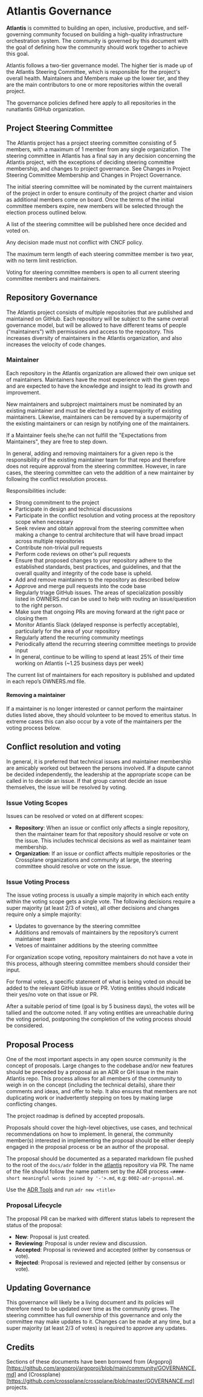 # Atlantis Governance

**Atlantis** is committed to building an open, inclusive, productive, and self-governing community focused on building a high-quality infrastructure orchestration system. The
community is governed by this document with the goal of defining how the community should work together to achieve this goal.

Atlantis follows a two-tier governance model. The higher tier is made up of the Atlantis Steering Committee, which is responsible for the project's overall health. Maintainers and Members make up the lower tier, and they are the main contributors to one or more repositories within the overall project.

The governance policies defined here apply to all repositories in the runatlantis GitHub organization.

## Project Steering Committee

The Atlantis project has a project steering committee consisting of 5 members, with a maximum of 1 member from any single organization. The steering committee in Atlantis has a final say in any decision concerning the Atlantis project, with the exceptions of deciding steering committee membership, and changes to project governance. See Changes in Project Steering Committee Membership and Changes in Project Governance.

The initial steering committee will be nominated by the current maintainers of the project in order to ensure continuity of the project charter and vision as additional members come on board. Once the terms of the initial committee members expire, new members will be selected through the election process outlined below.

A list of the steering committee will be published here once decided and voted on.

Any decision made must not conflict with CNCF policy.

The maximum term length of each steering committee member is two year, with no term limit restriction.

Voting for steering committee members is open to all current steering committee members and maintainers.

## Repository Governance 

The Atlantis project consists of multiple repositories that are published and maintained on GitHub. Each repository will be subject to the same overall governance model, but will be allowed to have different teams of people (“maintainers”) with permissions and access to the repository. This increases diversity of maintainers in the Atlantis organization, and also increases the velocity of code changes.

### Maintainer

Each repository in the Atlantis organization are allowed their own unique set of maintainers. Maintainers have the most experience with the given repo and are expected to have the knowledge and insight to lead its growth and improvement.

New maintainers and subproject maintainers must be nominated by an existing maintainer and must be elected by a supermajority of existing maintainers. Likewise, maintainers can be removed by a supermajority of the existing maintainers or can resign by notifying one of the maintainers.

If a Maintainer feels she/he can not fulfill the "Expectations from Maintainers", they are free to step down.

In general, adding and removing maintainers for a given repo is the responsibility of the existing maintainer team for that repo and therefore does not require approval from the steering committee. However, in rare cases, the steering committee can veto the addition of a new maintainer by following the conflict resolution process.

Responsibilities include:

- Strong commitment to the project
- Participate in design and technical discussions
- Participate in the conflict resolution and voting process at the repository scope when necessary
- Seek review and obtain approval from the steering committee when making a change to central architecture that will have broad impact across multiple repositories
- Contribute non-trivial pull requests
- Perform code reviews on other's pull requests
- Ensure that proposed changes to your repository adhere to the established standards, best practices, and guidelines, and that the overall quality and integrity of the code base is upheld.
- Add and remove maintainers to the repository as described below
- Approve and merge pull requests into the code base
- Regularly triage GitHub issues. The areas of specialization possibly listed in OWNERS.md can be used to help with routing an issue/question to the right person.
- Make sure that ongoing PRs are moving forward at the right pace or closing them
- Monitor Atlantis Slack (delayed response is perfectly acceptable), particularly for the area of your repository
- Regularly attend the recurring community meetings
- Periodically attend the recurring steering committee meetings to provide input
- In general, continue to be willing to spend at least 25% of their time working on Atlantis (~1.25 business days per week)

The current list of maintainers for each repository is published and updated in each repo’s OWNERS.md file.

#### Removing a maintainer

If a maintainer is no longer interested or cannot perform the maintainer duties listed above, they should volunteer to be moved to emeritus status. In extreme cases this can also occur by a vote of the maintainers per the voting process below.

## Conflict resolution and voting
In general, it is preferred that technical issues and maintainer membership are amicably worked out between the persons involved. If a dispute cannot be decided independently, the leadership at the appropriate scope can be called in to decide an issue. If that group cannot decide an issue themselves, the issue will be resolved by voting.

### Issue Voting Scopes
Issues can be resolved or voted on at different scopes:

* **Repository**: When an issue or conflict only affects a single repository, then the maintainer team for that repository should resolve or vote on the issue. This includes technical decisions as well as maintainer team membership.
* **Organization**: If an issue or conflict affects multiple repositories or the Crossplane organizations and community at large, the steering committee should resolve or vote on the issue.

### Issue Voting Process

The issue voting process is usually a simple majority in which each entity within the voting scope gets a single vote. The following decisions require a super majority (at least 2/3 of votes), all other decisions and changes require only a simple majority:

* Updates to governance by the steering committee
* Additions and removals of maintainers by the repository’s current maintainer team
* Vetoes of maintainer additions by the steering committee

For organization scope voting, repository maintainers do not have a vote in this process, although steering committee members should consider their input.

For formal votes, a specific statement of what is being voted on should be added to the relevant GitHub issue or PR. Voting entities should indicate their yes/no vote on that issue or PR.

After a suitable period of time (goal is by 5 business days), the votes will be tallied and the outcome noted. If any voting entities are unreachable during the voting period, postponing the completion of the voting process should be considered.

## Proposal Process

One of the most important aspects in any open source community is the concept
of proposals. Large changes to the codebase and/or new features should be
preceded by a proposal as an ADR or GH issue in the main Atlantis repo. This process allows for all
members of the community to weigh in on the concept (including the technical
details), share their comments and ideas, and offer to help. It also ensures
that members are not duplicating work or inadvertently stepping on toes by
making large conflicting changes.

The project roadmap is defined by accepted proposals.

Proposals should cover the high-level objectives, use cases, and technical
recommendations on how to implement. In general, the community member(s)
interested in implementing the proposal should be either deeply engaged in the
proposal process or be an author of the proposal.

The proposal should be documented as a separated markdown file pushed to the root of the 
`docs/adr` folder in the [atlantis](https://github.com/runatlantis/atlantis)
repository via PR. The name of the file should follow the name pattern set by the ADR process `<####-short
meaningful words joined by '-'>.md`, e.g:
`0002-adr-proposal.md`.

Use the [ADR Tools](https://github.com/npryce/adr-tools) and run `adr new <title>`

### Proposal Lifecycle

The proposal PR can be marked with different status labels to represent the
status of the proposal:

* **New**: Proposal is just created.
* **Reviewing**: Proposal is under review and discussion.
* **Accepted**: Proposal is reviewed and accepted (either by consensus or vote).
* **Rejected**: Proposal is reviewed and rejected (either by consensus or vote).

## Updating Governance

This governance will likely be a living document and its policies will therefore need to be updated over time as the community grows. The steering committee has full ownership of this governance and only the committee may make updates to it. Changes can be made at any time, but a super majority (at least 2/3 of votes) is required to approve any updates.

## Credits

Sections of these documents have been borrowed from (Argoproj)[https://github.com/argoproj/argoproj/blob/main/community/GOVERNANCE.md] and (Crossplane)[https://github.com/crossplane/crossplane/blob/master/GOVERNANCE.md] projects.
